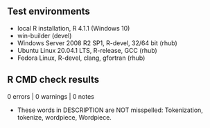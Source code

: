 ## Test environments
* local R installation, R 4.1.1 (Windows 10)
* win-builder (devel)
* Windows Server 2008 R2 SP1, R-devel, 32/64 bit (rhub)
* Ubuntu Linux 20.04.1 LTS, R-release, GCC (rhub)
* Fedora Linux, R-devel, clang, gfortran (rhub)

## R CMD check results

0 errors | 0 warnings | 0 notes

* These words in DESCRIPTION are NOT misspelled: Tokenization, tokenize, wordpiece, Wordpiece.

